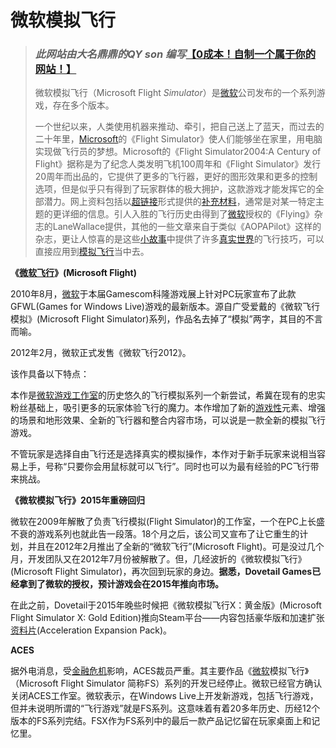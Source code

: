 #                           微软模拟飞行 

> ###                         *此网站由大名鼎鼎的QY son 编写*[【0成本！自制一个属于你的网站！】](https://www.bilibili.com/video/BV19TgGzaEkd?vd_source=a69c5fcf4238615fb0aac358663ae76b)
>
> 微软模拟飞行（Microsoft Flight *Simulator*）是[微软](https://baike.baidu.com/item/微软/124767?fromModule=lemma_inlink)公司发布的一个系列游戏，存在多个版本。
>
> 一个世纪以来，人类使用机器来推动、牵引，把自己送上了蓝天，而过去的二十年里，[Microsoft](https://baike.baidu.com/item/Microsoft/0?fromModule=lemma_inlink)的《Flight Simulator》使人们能够坐在家里，用电脑实现做飞行员的梦想。Microsoft的《Flight Simulator2004:A Century of Flight》据称是为了纪念人类发明飞机100周年和《Flight Simulator》发行20周年而出品的，它提供了更多的飞行器，更好的图形效果和更多的控制选项，但是似乎只有得到了玩家群体的极大拥护，这款游戏才能发挥它的全部潜力。网上资料包括以[超链接](https://baike.baidu.com/item/超链接/97857?fromModule=lemma_inlink)形式提供的[补充材料](https://baike.baidu.com/item/补充材料/2831459?fromModule=lemma_inlink)，通常是对某一特定主题的更详细的信息。引人入胜的飞行历史由得到了[微软](https://baike.baidu.com/item/微软/124767?fromModule=lemma_inlink)授权的《Flying》杂志的LaneWallace提供，其他的一些文章来自于类似《AOPAPilot》这样的杂志，更让人惊喜的是这些[小故事](https://baike.baidu.com/item/小故事/2802818?fromModule=lemma_inlink)中提供了许多[真实世界](https://baike.baidu.com/item/真实世界/631440?fromModule=lemma_inlink)的飞行技巧，可以直接应用到[模拟飞行](https://baike.baidu.com/item/模拟飞行/1630750?fromModule=lemma_inlink)当中去。

**《****[微软飞行](https://baike.baidu.com/item/微软飞行/10412965?fromModule=lemma_inlink)****》(Microsoft Flight)**

2010年8月，[微软](https://baike.baidu.com/item/微软/124767?fromModule=lemma_inlink)于本届Gamescom科隆游戏展上针对PC玩家宣布了此款GFWL(Games for Windows Live)游戏的最新版本。源自广受爱戴的《微软飞行模拟》(Microsoft Flight Simulator)系列，作品名去掉了“模拟”两字，其目的不言而喻。

2012年2月，微软正式发售《微软飞行2012》。

该作具备以下特点：

本作是[微软游戏工作室](https://baike.baidu.com/item/微软游戏工作室/5288443?fromModule=lemma_inlink)的历史悠久的飞行模拟系列一个新尝试，希冀在现有的忠实粉丝基础上，吸引更多的玩家体验飞行的魔力。本作增加了新的[游戏性](https://baike.baidu.com/item/游戏性/174611?fromModule=lemma_inlink)元素、增强的场景和地形效果、全新的飞行器和整合内容市场，可以说是一款全新的模拟飞行游戏。

不管玩家是选择自由飞行还是选择真实的模拟操作，本作对于新手玩家来说相当容易上手，号称“只要你会用鼠标就可以飞行”。同时也可以为最有经验的PC飞行带来挑战。

**《微软模拟飞行》2015年重磅回归**

微软在2009年解散了负责飞行模拟(Flight Simulator)的工作室，一个在PC上长盛不衰的游戏系列也就此告一段落。18个月之后，该公司又宣布了让它重生的计划，并且在2012年2月推出了全新的“微软飞行”(Microsoft Flight)。可是没过几个月，开发团队又在2012年7月份被解散了。但，几经波折的《微软模拟飞行》(Microsoft Flight Simulator)，再次回到玩家的身边。**据悉，Dovetail Games已经拿到了微软的授权，预计游戏会在2015年推向市场。**

在此之前，Dovetail于2015年晚些时候把《微软模拟飞行X：黄金版》(Microsoft Flight Simulator X: Gold Edition)推向Steam平台——内容包括豪华版和加速扩张[资料片](https://baike.baidu.com/item/资料片/665115?fromModule=lemma_inlink)(Acceleration Expansion Pack)。

**ACES**

据外电消息，受[金融危机](https://baike.baidu.com/item/金融危机/1073?fromModule=lemma_inlink)影响，ACES裁员严重。其主要作品《[微软](https://baike.baidu.com/item/微软/124767?fromModule=lemma_inlink)模拟飞行》（Microsoft Flight Simulator 简称FS）系列的开发已经停止。微软已经官方确认关闭ACES工作室。微软表示，在Windows Live上开发新游戏，包括飞行游戏，但并未说明所谓的“飞行游戏”就是FS系列。这意味着有着20多年历史、历经12个版本的FS系列完结。FSX作为FS系列中的最后一款产品记忆留在玩家桌面上和记忆里。
